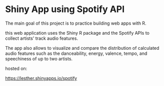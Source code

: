 # Shiny App using Spotify API

The main goal of this project is to practice building web apps with R.

this web application uses the Shiny R package and the Spotify APIs to collect artists' track audio
features. 

The app also allows to visualize and compare the distribution of calculated audio features such as the danceability, energy, valence, tempo, and speechiness of up to two artists.

hosted on:

https://lesther.shinyapps.io/spotify

